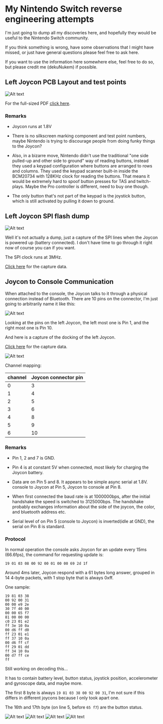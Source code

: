 # My Nintendo Switch reverse engineering attempts

I'm just going to dump all my discoveries here, and hopefully they would be useful to the Nintendo Switch community.

If you think something is wrong, have some observations that I might have missed, or just have general questions please feel free to ask here.

If you want to use the information here somewhere else, feel free to do so, but please credit me (dekuNukem) if possible.

## Left Joycon PCB Layout and test points

![Alt text](http://i.imgur.com/7Ui8lFv.jpg)

For the full-sized PDF [click here](./joycon_left_pcb.pdf).

### Remarks

* Joycon runs at 1.8V

* There is no silkscreen marking component and test point numbers, maybe Nintendo is trying to discourage people from doing funky things to the Joycon?

* Also, in a bizarre move, Nintendo didn't use the traditional "one side pulled-up and other side to ground" way of reading buttons, instead they used a keypad configuration where buttons are arranged to rows and columns. They used the keypad scanner built-in inside the BCM20734 with 128KHz clock for reading the buttons. That means it would be extremely hard to spoof button presses for TAS and twitch-plays. Maybe the Pro controller is different, need to buy one though.

* The only button that's not part of the keypad is the joystick button, which is still activated by pulling it down to ground.

## Left Joycon SPI flash dump

![Alt text](https://i.imgur.com/2c3tmyd.png)

Well it's not actually a dump, just a capture of the SPI lines when the Joycon is powered up (battery connected). I don't have time to go through it right now of course you can if you want.

The SPI clock runs at 3MHz.

[Click here](./logic_captures/leftjoyconspiflashpoweron.logicdata) for the capture data.

## Joycon to Console Communication

When attached to the console, the Joycon talks to it through a physical connection instead of Bluetooth. There are 10 pins on the connector, I'm just going to arbitrarily name it like this:

![Alt text](https://i.imgur.com/52xjlRb.jpg)

Looking at the pins on the left Joycon, the left most one is Pin 1, and the right most one is Pin 10.

And here is a capture of the docking of the left Joycon.

[Click here](./logic_captures/leftjoycon_docking.logicdata) for the capture data.

![Alt text](https://i.imgur.com/iUq5RNG.png)

Channel mapping:

| channel | Joycon connector pin |
|---------|----------------------|
| 0       | 3                    |
| 1       | 4                    |
| 2       | 5                    |
| 3       | 6                    |
| 4       | 8                    |
| 5       | 9                    |
| 6       | 10                   |

### Remarks

* Pin 1, 2 and 7 is GND.

* Pin 4 is at constant 5V when connected, most likely for charging the Joycon battery.

* Data are on Pin 5 and 8. It appears to be simple async serial at 1.8V. console to Joycon at Pin 5, Joycon to console at Pin 8.

* When first connected the baud rate is at 1000000bps, after the initial handshake the speed is switched to 3125000bps. The handshake probably exchanges information about the side of the joycon, the color, and bluetooth address etc.

* Serial level of on Pin 5 (console to Joycon) is inverted(idle at GND), the serial on Pin 8 is standard.

### Protocol

In normal operation the console asks Joycon for an update every 15ms (66.6fps), the command for requesting update is:


```
19 01 03 08 00 92 00 01 00 00 69 2d 1f
```

Around 4ms later, Joycon respond with a 61 bytes long answer, grouped in 14 4-byte packets, with 1 stop byte that is always 0xff.

One sample:

```
19 81 03 38 
00 92 00 31 
00 00 e9 2e 
30 7f 40 00 
00 00 65 f7 
81 00 00 00 
c0 23 01 e2 
ff 3e 10 0a 
00 d6 ff d0 
ff 23 01 e1 
ff 37 10 0a 
00 d6 ff cf 
ff 29 01 dd 
ff 34 10 0a 
00 d7 ff ce 
ff 
```

Still working on decoding this...

It has to contain battery level, button status, joystick position, accelerometer and gyroscope data, and maybe more.

The first 8 byte is always ` 19 81 03 38 00 92 00 31 `, I'm not sure if this differs in different joycons because I only took apart one.

The 16th and 17th byte (on line 5, before `65 f7`) are the button status.



![Alt text]()
![Alt text]()
![Alt text]()
![Alt text]()


